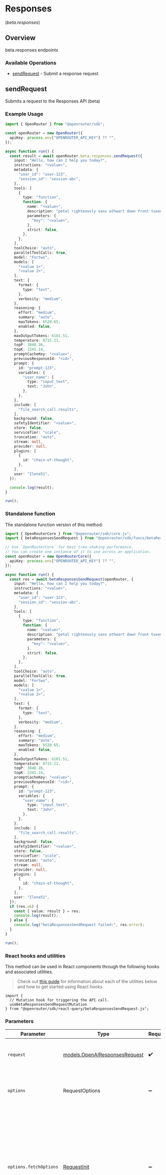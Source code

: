# Responses
(*beta.responses*)

## Overview

beta.responses endpoints

### Available Operations

* [sendRequest](#sendrequest) - Submit a response request

## sendRequest

Submits a request to the Responses API (beta)

### Example Usage

<!-- UsageSnippet language="typescript" operationID="sendResponsesRequest" method="post" path="/api/alpha/responses" -->
```typescript
import { OpenRouter } from "@openrouter/sdk";

const openRouter = new OpenRouter({
  apiKey: process.env["OPENROUTER_API_KEY"] ?? "",
});

async function run() {
  const result = await openRouter.beta.responses.sendRequest({
    input: "Hello, how can I help you today?",
    instructions: "<value>",
    metadata: {
      "user_id": "user-123",
      "session_id": "session-abc",
    },
    tools: [
      {
        type: "function",
        function: {
          name: "<value>",
          description: "petal righteously sans athwart down front tuxedo overfeed",
          parameters: {
            "key": "<value>",
          },
          strict: false,
        },
      },
    ],
    toolChoice: "auto",
    parallelToolCalls: true,
    model: "Fortwo",
    models: [
      "<value 1>",
      "<value 2>",
    ],
    text: {
      format: {
        type: "text",
      },
      verbosity: "medium",
    },
    reasoning: {
      effort: "medium",
      summary: "auto",
      maxTokens: 6520.65,
      enabled: false,
    },
    maxOutputTokens: 6181.51,
    temperature: 8715.21,
    topP: 3848.26,
    topK: 2241.14,
    promptCacheKey: "<value>",
    previousResponseId: "<id>",
    prompt: {
      id: "prompt-123",
      variables: {
        "user_name": {
          type: "input_text",
          text: "John",
        },
      },
    },
    include: [
      "file_search_call.results",
    ],
    background: false,
    safetyIdentifier: "<value>",
    store: false,
    serviceTier: "scale",
    truncation: "auto",
    stream: null,
    provider: null,
    plugins: [
      {
        id: "chain-of-thought",
      },
    ],
    user: "Ilene51",
  });

  console.log(result);
}

run();
```

### Standalone function

The standalone function version of this method:

```typescript
import { OpenRouterCore } from "@openrouter/sdk/core.js";
import { betaResponsesSendRequest } from "@openrouter/sdk/funcs/betaResponsesSendRequest.js";

// Use `OpenRouterCore` for best tree-shaking performance.
// You can create one instance of it to use across an application.
const openRouter = new OpenRouterCore({
  apiKey: process.env["OPENROUTER_API_KEY"] ?? "",
});

async function run() {
  const res = await betaResponsesSendRequest(openRouter, {
    input: "Hello, how can I help you today?",
    instructions: "<value>",
    metadata: {
      "user_id": "user-123",
      "session_id": "session-abc",
    },
    tools: [
      {
        type: "function",
        function: {
          name: "<value>",
          description: "petal righteously sans athwart down front tuxedo overfeed",
          parameters: {
            "key": "<value>",
          },
          strict: false,
        },
      },
    ],
    toolChoice: "auto",
    parallelToolCalls: true,
    model: "Fortwo",
    models: [
      "<value 1>",
      "<value 2>",
    ],
    text: {
      format: {
        type: "text",
      },
      verbosity: "medium",
    },
    reasoning: {
      effort: "medium",
      summary: "auto",
      maxTokens: 6520.65,
      enabled: false,
    },
    maxOutputTokens: 6181.51,
    temperature: 8715.21,
    topP: 3848.26,
    topK: 2241.14,
    promptCacheKey: "<value>",
    previousResponseId: "<id>",
    prompt: {
      id: "prompt-123",
      variables: {
        "user_name": {
          type: "input_text",
          text: "John",
        },
      },
    },
    include: [
      "file_search_call.results",
    ],
    background: false,
    safetyIdentifier: "<value>",
    store: false,
    serviceTier: "scale",
    truncation: "auto",
    stream: null,
    provider: null,
    plugins: [
      {
        id: "chain-of-thought",
      },
    ],
    user: "Ilene51",
  });
  if (res.ok) {
    const { value: result } = res;
    console.log(result);
  } else {
    console.log("betaResponsesSendRequest failed:", res.error);
  }
}

run();
```

### React hooks and utilities

This method can be used in React components through the following hooks and
associated utilities.

> Check out [this guide][hook-guide] for information about each of the utilities
> below and how to get started using React hooks.

[hook-guide]: ../../../REACT_QUERY.md

```tsx
import {
  // Mutation hook for triggering the API call.
  useBetaResponsesSendRequestMutation
} from "@openrouter/sdk/react-query/betaResponsesSendRequest.js";
```

### Parameters

| Parameter                                                                                                                                                                      | Type                                                                                                                                                                           | Required                                                                                                                                                                       | Description                                                                                                                                                                    |
| ------------------------------------------------------------------------------------------------------------------------------------------------------------------------------ | ------------------------------------------------------------------------------------------------------------------------------------------------------------------------------ | ------------------------------------------------------------------------------------------------------------------------------------------------------------------------------ | ------------------------------------------------------------------------------------------------------------------------------------------------------------------------------ |
| `request`                                                                                                                                                                      | [models.OpenAIResponsesRequest](../../models/openairesponsesrequest.md)                                                                                                        | :heavy_check_mark:                                                                                                                                                             | The request object to use for the request.                                                                                                                                     |
| `options`                                                                                                                                                                      | RequestOptions                                                                                                                                                                 | :heavy_minus_sign:                                                                                                                                                             | Used to set various options for making HTTP requests.                                                                                                                          |
| `options.fetchOptions`                                                                                                                                                         | [RequestInit](https://developer.mozilla.org/en-US/docs/Web/API/Request/Request#options)                                                                                        | :heavy_minus_sign:                                                                                                                                                             | Options that are passed to the underlying HTTP request. This can be used to inject extra headers for examples. All `Request` options, except `method` and `body`, are allowed. |
| `options.retries`                                                                                                                                                              | [RetryConfig](../../lib/utils/retryconfig.md)                                                                                                                                  | :heavy_minus_sign:                                                                                                                                                             | Enables retrying HTTP requests under certain failure conditions.                                                                                                               |

### Response

**Promise\<[operations.SendResponsesRequestResponse](../../models/operations/sendresponsesrequestresponse.md)\>**

### Errors

| Error Type           | Status Code          | Content Type         |
| -------------------- | -------------------- | -------------------- |
| errors.ErrorResponse | 4XX                  | application/json     |
| errors.ErrorResponse | 5XX                  | application/json     |